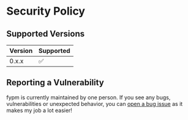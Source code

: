 # Security Policy

## Supported Versions

| Version | Supported          |
| ------- | ------------------ |
| 0.x.x   | :white_check_mark: |

## Reporting a Vulnerability

fypm is currently maintained by one person. If you see any bugs, vulnerabilities or unexpected behavior,
you can [open a bug issue](https://github.com/dmyna/fypm/issues/new?assignees=&labels=bug&projects=&template=bug_report.md)
as it makes my job a lot easier!
